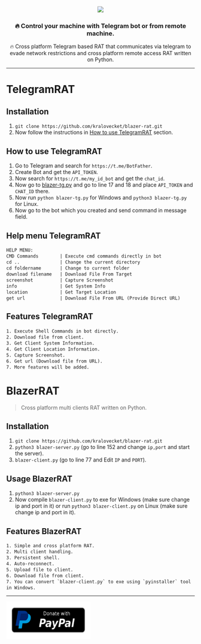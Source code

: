 <br>

<p align="center"><img src="https://img.shields.io/badge/BlazerRAT-2CA5E0?logo=telegram&logoColor=white" width="500px"></p>
<h3 align="center">🔥 Control your machine with Telegram bot or from remote machine.</h3> <p
align="center">🔥 Cross platform Telegram based RAT that communicates via telegram to evade network restrictions and cross platform remote access RAT written on Python.</p>

---

# TelegramRAT
    
## Installation

1. `git clone https://github.com/kralovecket/blazer-rat.git`
2. Now follow the instructions in [How to use TelegramRAT](#how-to-use-telegramrat) section.

## How to use TelegramRAT

1. Go to Telegram and search for `https://t.me/BotFather`.
2. Create Bot and get the `API_TOKEN`.
3. Now search for `https://t.me/my_id_bot` and get the `chat_id`.
4. Now go to [blazer-tg.py](./blazer-tg.py) and go to line 17 and 18 and place `API_TOKEN` and `CHAT_ID` there.
5. Now run `python blazer-tg.py` for Windows and `python3 blazer-tg.py` for Linux.
6. Now go to the bot which you created and send command in message field.

## Help menu TelegramRAT

    HELP MENU:
    CMD Commands        | Execute cmd commands directly in bot
    cd ..               | Change the current directory
    cd foldername       | Change to current folder
    download filename   | Download File From Target
    screenshot          | Capture Screenshot
    info                | Get System Info
    location            | Get Target Location
    get url             | Download File From URL (Provide Direct URL)
    
## Features TelegramRAT

    1. Execute Shell Commands in bot directly.
    2. Download file from client.
    3. Get Client System Information.
    4. Get Client Location Information.
    5. Capture Screenshot.
    6. Get url (Download file from URL).
    7. More features will be added.
    
# BlazerRAT

> Cross platform multi clients RAT written on Python.

## Installation

1. `git clone https://github.com/kralovecket/blazer-rat.git`
2. `python3 blazer-server.py` (go to line 152 and change `ip,port` and start the server).
3. `blazer-client.py` (go to line 77 and Edit `IP` and `PORT`).
    
## Usage BlazerRAT

1. `python3 blazer-server.py`
2. Now compile `blazer-client.py` to exe for Windows (make sure change ip and port in it) or run `python3 blazer-client.py` on Linux (make sure change ip and port in it).
    
## Features BlazerRAT

    1. Simple and cross platform RAT.
    2. Multi client handling.
    3. Persistent shell.
    4. Auto-reconnect.
    5. Upload file to client.
    6. Download file from client.
    7. You can convert `blazer-client.py` to exe using `pyinstaller` tool in Windows.

---

<a href="https://www.paypal.com/donate/?hosted_button_id=GWWLEXEF3XL92">
  <img src="https://raw.githubusercontent.com/kraloveckey/kraloveckey/refs/heads/main/.assets/paypal-donate-button.png" alt="Donate with PayPal" width="225" height="100"/>
</a>
